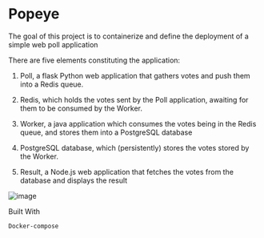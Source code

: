 # Popeye

The goal of this project is to containerize and define the deployment of a simple web poll application

There are five elements constituting the application:

  1. Poll, a flask Python web application that gathers votes and push them into a Redis queue.

  2.  Redis, which holds the votes sent by the Poll application, awaiting for them to be consumed by the Worker.

  3. Worker, a java application which consumes the votes being in the Redis queue, and stores them into a PostgreSQL database

  4. PostgreSQL database, which (persistently) stores the votes stored by the Worker.

  5.  Result, a Node.js web application that fetches the votes from the database and displays the result

![image](https://user-images.githubusercontent.com/72029442/119541534-cc911d00-bd8e-11eb-9e3c-bac9870f828c.png)


Built With

    Docker-compose
